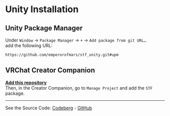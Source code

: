 # Unity Installation

## Unity Package Manager
Under `Window` → `Package Manager` → `+` → `Add package from git URL…​`\
add the following URL:
```
https://github.com/emperorofmars/stf_unity.git#upm
```

## VRChat Creator Companion
**[Add this repository](https://squirrelbite.github.io/vpm/)**\
Then, in the Creator Companion, go to `Manage Project` and add the `STF` package.

---

See the Source Code: [Codeberg](https://codeberg.org/emperorofmars/stf_unity) - [GitHub](https://github.com/emperorofmars/stf_unity)
